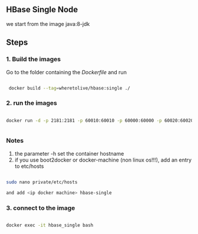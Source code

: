HBase Single Node
-----------------

we start from the image java:8-jdk

Steps
-----

### 1. Build the images

Go to the folder containing the *Dockerfile* and run

```bash

 docker build --tag=wheretolive/hbase:single ./

```

### 2. run the images

```bash

docker run -d -p 2181:2181 -p 60010:60010 -p 60000:60000 -p 60020:60020 -p 60030:60030 --name hbase -h hbase wheretolive/hbase:single



```

### Notes

1.	the parameter -h set the container hostname
2.	if you use boot2docker or docker-machine (non linux os!!!), add an entry to etc/hosts

```bash

sudo nano private/etc/hosts

and add <ip docker machine> hbase-single
```

### 3. connect to the image

```bash

docker exec -it hbase_single bash

```
